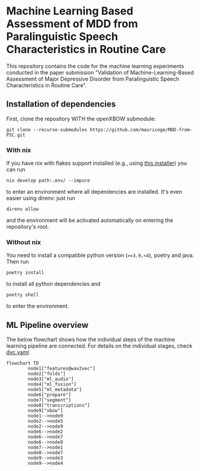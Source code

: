 # Machine Learning Based Assessment of MDD from Paralinguistic Speech Characteristics in Routine Care
This repository contains the code for the machine learning experiments conducted in the paper submission "Validation of Machine-Learning-Based Assessment of Major Depressive Disorder from Paralinguistic Speech Characteristics in Routine Care".

## Installation of dependencies
First, clone the repository WITH the openXBOW submodule:
```
git clone --recurse-submodules https://github.com/mauricege/MDD-from-PSC.git
```

### With nix
If you have nix with flakes support installed (e.g., using [this installer](https://github.com/DeterminateSystems/nix-installer)) you can run 
```
nix develop path:.env/ --impure
``` 
to enter an environment where all dependencies are installed. It's even easier using direnv: just run 
```
direnv allow
```
and the environment will be activated automatically on entering the repository's root.

### Without nix
You need to install a compatible python version (`>=3.9,<4`), poetry and java. Then run 
```
poetry install
``` 
to install all python dependencies and 
```
poetry shell
``` 
to enter the environment.



## ML Pipeline overview
The below flowchart shows how the individual steps of the machine learning pipeline are connected. For details on the individual stages, check [dvc.yaml](dvc.yaml).
```mermaid
flowchart TD
        node1["features@wav2vec"]
        node2["folds"]
        node3["ml_audio"]
        node4["ml_fusion"]
        node5["ml_metadata"]
        node6["prepare"]
        node7["segment"]
        node8["transcriptions"]
        node9["xbow"]
        node1-->node9
        node2-->node5
        node2-->node9
        node6-->node2
        node6-->node7
        node6-->node8
        node7-->node1
        node8-->node7
        node9-->node3
        node9-->node4
```
